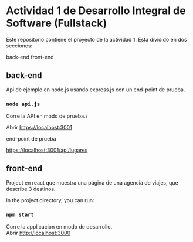 # Actividad 1 de Desarrollo Integral de Software (Fullstack)

Este repositorio contiene el proyecto de la actividad 1. Esta dividido en dos secciones: 

back-end
front-end

## back-end

Api de ejemplo en node.js usando express.js con un end-point de prueba.

### `node api.js`

Corre la API en modo de prueba.\

Abrir [https://localhost:3001](https://localhost:3001)

end-point de prueba

[https://localhost:3001/api/lugares](https://localhost:3001/api/lugares)

## front-end

Project en react que muestra una página de una agencia de viajes, que describe 3 destinos.

In the project directory, you can run:

### `npm start`

Corre la applicacion en modo de desarrollo.\
Abrir [http://localhost:3000](http://localhost:3000)